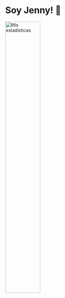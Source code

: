 # Soy Jenny! 👋

<img alt="Mis estadísticas" align="left" width= "47%" src="https://github-readme-stats.vercel.app/api/top-langs/?username=guanabana&layout=compact"/>
